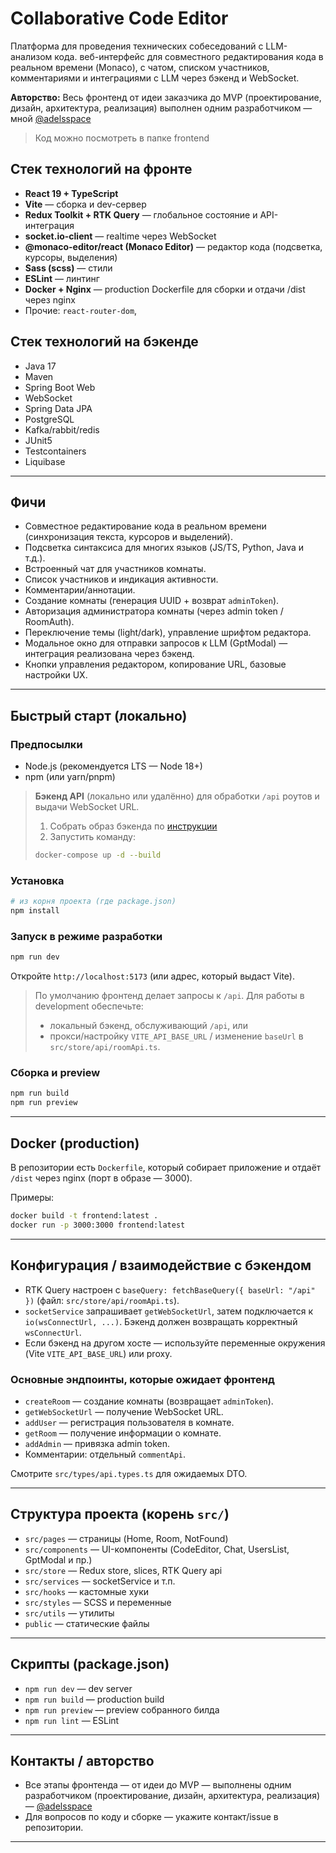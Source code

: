 # Collaborative Code Editor

Платформа для проведения технических собеседований с LLM-анализом кода. веб-интерфейс для совместного редактирования кода в реальном времени (Monaco), с чатом, списком участников, комментариями и интеграциями с LLM через бэкенд и WebSocket.

**Авторство:** Весь фронтенд от идеи заказчика до MVP (проектирование, дизайн, архитектура, реализация) выполнен одним разработчиком — мной [@adelsspace](https://github.com/adelsspace)

> Код можно посмотреть в папке frontend

## Стек технологий на фронте

- **React 19 + TypeScript**
- **Vite** — сборка и dev-сервер
- **Redux Toolkit + RTK Query** — глобальное состояние и API-интеграция
- **socket.io-client** — realtime через WebSocket
- **@monaco-editor/react (Monaco Editor)** — редактор кода (подсветка, курсоры, выделения)
- **Sass (scss)** — стили
- **ESLint** — линтинг
- **Docker + Nginx** — production Dockerfile для сборки и отдачи /dist через nginx
- Прочие: `react-router-dom`,

## Стек технологий на бэкенде

- Java 17
- Maven
- Spring Boot Web
- WebSocket
- Spring Data JPA
- PostgreSQL
- Kafka/rabbit/redis
- JUnit5
- Testcontainers
- Liquibase

---

## Фичи

- Совместное редактирование кода в реальном времени (синхронизация текста, курсоров и выделений).
- Подсветка синтаксиса для многих языков (JS/TS, Python, Java и т.д.).
- Встроенный чат для участников комнаты.
- Список участников и индикация активности.
- Комментарии/аннотации.
- Создание комнаты (генерация UUID + возврат `adminToken`).
- Авторизация администратора комнаты (через admin token / RoomAuth).
- Переключение темы (light/dark), управление шрифтом редактора.
- Модальное окно для отправки запросов к LLM (GptModal) — интеграция реализована через бэкенд.
- Кнопки управления редактором, копирование URL, базовые настройки UX.

---

## Быстрый старт (локально)

### Предпосылки

- Node.js (рекомендуется LTS — Node 18+)
- npm (или yarn/pnpm)

> **Бэкенд API** (локально или удалённо) для обработки `/api` роутов и выдачи WebSocket URL.
>
> 1. Собрать образ бэкенда по [инструкции](backend/README.md)
> 2. Запустить команду:
>
> ```bash
> docker-compose up -d --build
> ```

### Установка

```bash
# из корня проекта (где package.json)
npm install
```

### Запуск в режиме разработки

```bash
npm run dev
```

Откройте `http://localhost:5173` (или адрес, который выдаст Vite).

> По умолчанию фронтенд делает запросы к `/api`. Для работы в development обеспечьте:
>
> - локальный бэкенд, обслуживающий `/api`, или
> - прокси/настройку `VITE_API_BASE_URL` / изменение `baseUrl` в `src/store/api/roomApi.ts`.

### Сборка и preview

```bash
npm run build
npm run preview
```

---

## Docker (production)

В репозитории есть `Dockerfile`, который собирает приложение и отдаёт `/dist` через nginx (порт в образе — 3000).

Примеры:

```bash
docker build -t frontend:latest .
docker run -p 3000:3000 frontend:latest
```

---

## Конфигурация / взаимодействие с бэкендом

- RTK Query настроен с `baseQuery: fetchBaseQuery({ baseUrl: "/api" })` (файл: `src/store/api/roomApi.ts`).
- `socketService` запрашивает `getWebSocketUrl`, затем подключается к `io(wsConnectUrl, ...)`. Бэкенд должен возвращать корректный `wsConnectUrl`.
- Если бэкенд на другом хосте — используйте переменные окружения (Vite `VITE_API_BASE_URL`) или proxy.

### Основные эндпоинты, которые ожидает фронтенд

- `createRoom` — создание комнаты (возвращает `adminToken`).
- `getWebSocketUrl` — получение WebSocket URL.
- `addUser` — регистрация пользователя в комнате.
- `getRoom` — получение информации о комнате.
- `addAdmin` — привязка admin token.
- Комментарии: отдельный `commentApi`.

Смотpите `src/types/api.types.ts` для ожидаемых DTO.

---

## Структура проекта (корень `src/`)

- `src/pages` — страницы (Home, Room, NotFound)
- `src/components` — UI-компоненты (CodeEditor, Chat, UsersList, GptModal и пр.)
- `src/store` — Redux store, slices, RTK Query api
- `src/services` — socketService и т.п.
- `src/hooks` — кастомные хуки
- `src/styles` — SCSS и переменные
- `src/utils` — утилиты
- `public` — статические файлы

---

## Скрипты (package.json)

- `npm run dev` — dev server
- `npm run build` — production build
- `npm run preview` — preview собранного билда
- `npm run lint` — ESLint

---

## Контакты / авторство

- Все этапы фронтенда — от идеи до MVP — выполнены одним разработчиком (проектирование, дизайн, архитектура, реализация) — [@adelsspace](https://github.com/adelsspace)
- Для вопросов по коду и сборке — укажите контакт/issue в репозитории.

---
